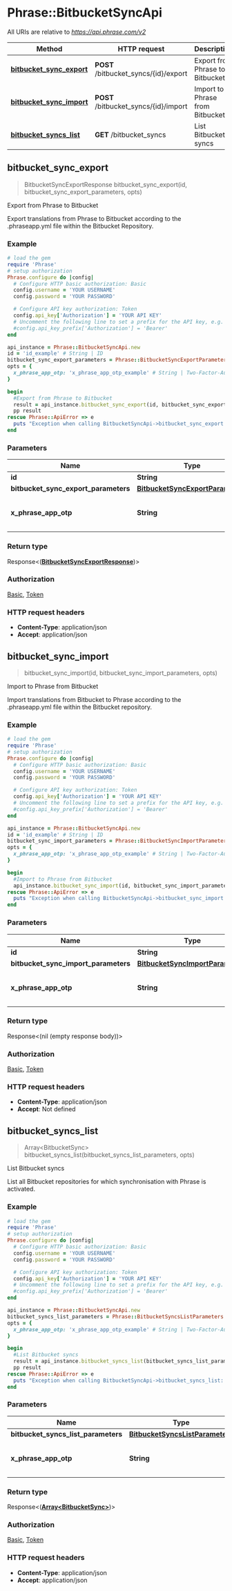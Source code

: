 # Phrase::BitbucketSyncApi

All URIs are relative to *https://api.phrase.com/v2*

Method | HTTP request | Description
------------- | ------------- | -------------
[**bitbucket_sync_export**](BitbucketSyncApi.md#bitbucket_sync_export) | **POST** /bitbucket_syncs/{id}/export | Export from Phrase to Bitbucket
[**bitbucket_sync_import**](BitbucketSyncApi.md#bitbucket_sync_import) | **POST** /bitbucket_syncs/{id}/import | Import to Phrase from Bitbucket
[**bitbucket_syncs_list**](BitbucketSyncApi.md#bitbucket_syncs_list) | **GET** /bitbucket_syncs | List Bitbucket syncs



## bitbucket_sync_export

> BitbucketSyncExportResponse bitbucket_sync_export(id, bitbucket_sync_export_parameters, opts)

Export from Phrase to Bitbucket

Export translations from Phrase to Bitbucket according to the .phraseapp.yml file within the Bitbucket Repository.

### Example

```ruby
# load the gem
require 'Phrase'
# setup authorization
Phrase.configure do |config|
  # Configure HTTP basic authorization: Basic
  config.username = 'YOUR USERNAME'
  config.password = 'YOUR PASSWORD'

  # Configure API key authorization: Token
  config.api_key['Authorization'] = 'YOUR API KEY'
  # Uncomment the following line to set a prefix for the API key, e.g. 'Bearer' (defaults to nil)
  #config.api_key_prefix['Authorization'] = 'Bearer'
end

api_instance = Phrase::BitbucketSyncApi.new
id = 'id_example' # String | ID
bitbucket_sync_export_parameters = Phrase::BitbucketSyncExportParameters.new # BitbucketSyncExportParameters | 
opts = {
  x_phrase_app_otp: 'x_phrase_app_otp_example' # String | Two-Factor-Authentication token (optional)
}

begin
  #Export from Phrase to Bitbucket
  result = api_instance.bitbucket_sync_export(id, bitbucket_sync_export_parameters, opts)
  pp result
rescue Phrase::ApiError => e
  puts "Exception when calling BitbucketSyncApi->bitbucket_sync_export: #{e}"
end
```

### Parameters


Name | Type | Description  | Notes
------------- | ------------- | ------------- | -------------
 **id** | **String**| ID | 
 **bitbucket_sync_export_parameters** | [**BitbucketSyncExportParameters**](BitbucketSyncExportParameters.md)|  | 
 **x_phrase_app_otp** | **String**| Two-Factor-Authentication token (optional) | [optional] 

### Return type

Response<([**BitbucketSyncExportResponse**](BitbucketSyncExportResponse.md))>

### Authorization

[Basic](../README.md#Basic), [Token](../README.md#Token)

### HTTP request headers

- **Content-Type**: application/json
- **Accept**: application/json


## bitbucket_sync_import

> bitbucket_sync_import(id, bitbucket_sync_import_parameters, opts)

Import to Phrase from Bitbucket

Import translations from Bitbucket to Phrase according to the .phraseapp.yml file within the Bitbucket repository.

### Example

```ruby
# load the gem
require 'Phrase'
# setup authorization
Phrase.configure do |config|
  # Configure HTTP basic authorization: Basic
  config.username = 'YOUR USERNAME'
  config.password = 'YOUR PASSWORD'

  # Configure API key authorization: Token
  config.api_key['Authorization'] = 'YOUR API KEY'
  # Uncomment the following line to set a prefix for the API key, e.g. 'Bearer' (defaults to nil)
  #config.api_key_prefix['Authorization'] = 'Bearer'
end

api_instance = Phrase::BitbucketSyncApi.new
id = 'id_example' # String | ID
bitbucket_sync_import_parameters = Phrase::BitbucketSyncImportParameters.new # BitbucketSyncImportParameters | 
opts = {
  x_phrase_app_otp: 'x_phrase_app_otp_example' # String | Two-Factor-Authentication token (optional)
}

begin
  #Import to Phrase from Bitbucket
  api_instance.bitbucket_sync_import(id, bitbucket_sync_import_parameters, opts)
rescue Phrase::ApiError => e
  puts "Exception when calling BitbucketSyncApi->bitbucket_sync_import: #{e}"
end
```

### Parameters


Name | Type | Description  | Notes
------------- | ------------- | ------------- | -------------
 **id** | **String**| ID | 
 **bitbucket_sync_import_parameters** | [**BitbucketSyncImportParameters**](BitbucketSyncImportParameters.md)|  | 
 **x_phrase_app_otp** | **String**| Two-Factor-Authentication token (optional) | [optional] 

### Return type

Response<(nil (empty response body))>

### Authorization

[Basic](../README.md#Basic), [Token](../README.md#Token)

### HTTP request headers

- **Content-Type**: application/json
- **Accept**: Not defined


## bitbucket_syncs_list

> Array&lt;BitbucketSync&gt; bitbucket_syncs_list(bitbucket_syncs_list_parameters, opts)

List Bitbucket syncs

List all Bitbucket repositories for which synchronisation with Phrase is activated.

### Example

```ruby
# load the gem
require 'Phrase'
# setup authorization
Phrase.configure do |config|
  # Configure HTTP basic authorization: Basic
  config.username = 'YOUR USERNAME'
  config.password = 'YOUR PASSWORD'

  # Configure API key authorization: Token
  config.api_key['Authorization'] = 'YOUR API KEY'
  # Uncomment the following line to set a prefix for the API key, e.g. 'Bearer' (defaults to nil)
  #config.api_key_prefix['Authorization'] = 'Bearer'
end

api_instance = Phrase::BitbucketSyncApi.new
bitbucket_syncs_list_parameters = Phrase::BitbucketSyncsListParameters.new # BitbucketSyncsListParameters | 
opts = {
  x_phrase_app_otp: 'x_phrase_app_otp_example' # String | Two-Factor-Authentication token (optional)
}

begin
  #List Bitbucket syncs
  result = api_instance.bitbucket_syncs_list(bitbucket_syncs_list_parameters, opts)
  pp result
rescue Phrase::ApiError => e
  puts "Exception when calling BitbucketSyncApi->bitbucket_syncs_list: #{e}"
end
```

### Parameters


Name | Type | Description  | Notes
------------- | ------------- | ------------- | -------------
 **bitbucket_syncs_list_parameters** | [**BitbucketSyncsListParameters**](BitbucketSyncsListParameters.md)|  | 
 **x_phrase_app_otp** | **String**| Two-Factor-Authentication token (optional) | [optional] 

### Return type

Response<([**Array&lt;BitbucketSync&gt;**](BitbucketSync.md))>

### Authorization

[Basic](../README.md#Basic), [Token](../README.md#Token)

### HTTP request headers

- **Content-Type**: application/json
- **Accept**: application/json

